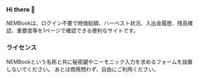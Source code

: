 ### Hi there 👋

NEMBookは、ログイン不要で時価総額、ハーベスト状況、入出金履歴、残高確認、重要度等を1ページで確認できる便利なサイトです。

### ライセンス

NEMBookという名称と共に秘密鍵やニーモニック入力を求めるフォームを設置しないでください。
あとは商用問わず、自由にご利用ください。